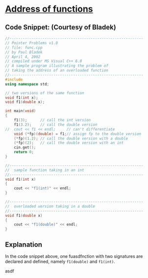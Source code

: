 # [Address of functions](http://faculty.edcc.edu//paul.bladek/CS133/func_cpp.htm)

## Code Snippet: (Courtesy of Bladek)

```cpp
//-------------------------------------------------------------
// Pointer Problems v1.0
// file: func.cpp
// by Paul Bladek
// April 4, 2002
// compiled under MS Visual C++ 6.0
// A sample program illustrating the problem of
// taking the address of an overloaded function
//-------------------------------------------------------------
#include 
using namespace std;

// two versions of the same function
void f1(int x);
void f1(double x);

int main(void)
{
	f1(3);		// call the int version
	f1(3.2);	// call the double version
//	cout << f1 << endl;		// can't differentiate
	void (*fp)(double) = f1;// assign fp to the double version
	(*fp)(1.2);	// call the double version with a double
	(*fp)(2);	// call the double version with an int
	cin.get();
	return 0;
}

//-------------------------------------------------------------
//  sample function taking in an int
//-------------------------------------------------------------
void f1(int x)
{
	cout << "f1(int)" << endl;
} 

//-------------------------------------------------------------
//  overloaded version taking in a double
//-------------------------------------------------------------
void f1(double x)
{
	cout << "f1(double)" << endl;
} 
```

## Explanation

In the code snippet above, one fuasdfnction with two signatures are declared and defined, namely `f1(double)` and `f1(int)`.

asdf
